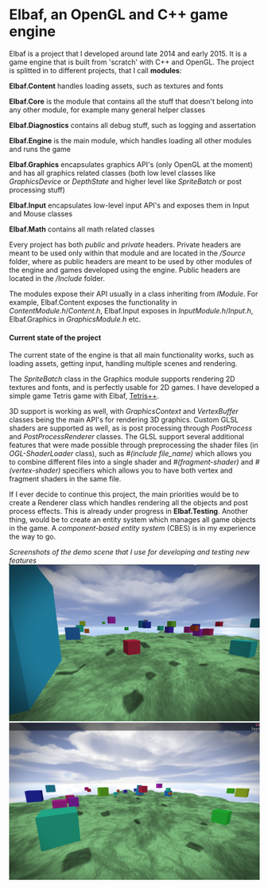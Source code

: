 # Elbaf, an OpenGL and C++ game engine

Elbaf is a project that I developed around late 2014 and early 2015. It is a game engine that is built from 'scratch' with C++ and OpenGL.
The project is splitted in to different projects, that I call **modules**:

**Elbaf.Content** handles loading assets, such as textures and fonts

**Elbaf.Core** is the module that contains all the stuff that doesn't belong into any other module, for example many general helper classes

**Elbaf.Diagnostics** contains all debug stuff, such as logging and assertation

**Elbaf.Engine** is the main module, which handles loading all other modules and runs the game

**Elbaf.Graphics** encapsulates graphics API's (only OpenGL at the moment) and has all graphics related classes (both low level classes like *GraphicsDevice* or *DepthState* and higher level like *SpriteBatch* or post processing stuff)

**Elbaf.Input** encapsulates low-level input API's and exposes them in Input and Mouse classes

**Elbaf.Math** contains all math related classes

Every project has both *public* and *private* headers. Private headers are meant to be used only within that module and are located in the */Source* folder, where as public headers are meant to be used by other modules of the engine and games developed using the engine. Public headers are located in the */Include* folder. 

The modules expose their API usually in a class inheriting from *IModule*. For example, Elbaf.Content exposes the functionality in *ContentModule.h*/*Content.h*, Elbaf.Input exposes in *InputModule.h*/*Input.h*, Elbaf.Graphics in *GraphicsModule.h* etc.

#### Current state of the project
The current state of the engine is that all main functionality works, such as loading assets, getting input, handling multiple scenes and rendering. 

The *SpriteBatch* class in the Graphics module supports rendering 2D textures and fonts, and is perfectly usable for 2D games. I have developed a simple game Tetris game with Elbaf, [Tetris++](https://github.com/JaakkoLipsanen/Tetris.PlusPlus).

3D support is working as well, with *GraphicsContext* and *VertexBuffer* classes being the main API's for rendering 3D graphics. Custom GLSL shaders are supported as well, as is post processing through *PostProcess* and *PostProcessRenderer* classes. The GLSL support several additional features that were made possible through preprocessing the shader files (in *OGL-ShaderLoader* class), such as *#(include file_name)* which allows you to combine different files into a single shader and *#(fragment-shader)* and *#(vertex-shader)* specifiers which allows you to have both vertex and fragment shaders in the same file.

If I ever decide to continue this project, the main priorities would be to create a Renderer class which handles rendering all the objects and post process effects. This is already under progress in **Elbaf.Testing**. Another thing, would be to create an entity system which manages all game objects in the game. A *component-based entity system* (CBES) is in my experience the way to go.

*Screenshots of the demo scene that I use for developing and testing new features*
![screenshot 1](/Documentation/Screenshot1.png)
![screenshot 2](/Documentation/Screenshot2.png)
